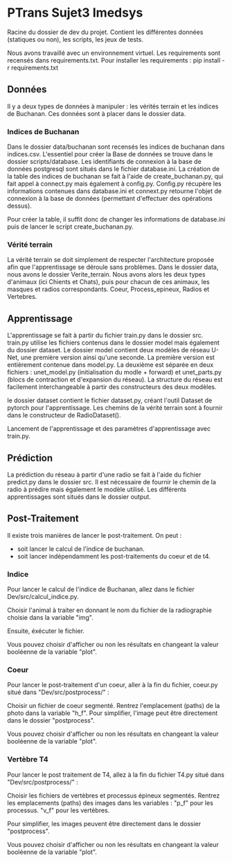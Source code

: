 # PTrans Sujet3 Imedsys


Racine du dossier de dev du projet.
Contient les différentes données (statiques ou non), les scripts, les jeux de tests.

Nous avons travaillé avec un environnement virtuel.
Les requirements sont recensés dans requirements.txt.
Pour installer les requirements :
pip install -r requirements.txt


## Données 

Il y a deux types de données à manipuler : les vérités terrain et les indices de Buchanan.
Ces données sont à placer dans le dossier data.

### Indices de Buchanan

Dans le dossier data/buchanan sont recensés les indices de buchanan dans indices.csv.
L'essentiel pour créer la Base de données se trouve dans le dossier scripts/database.
Les identifiants de connexion à la base de données postgresql sont situés dans le fichier database.ini.
La création de la table des indices de buchanan se fait à l'aide de create_buchanan.py, qui fait
appel à connect.py mais également à config.py.
Config.py récupère les informations contenues dans database.ini et connext.py retourne l'objet de connexion
à la base de données (permettant d'effectuer des opérations dessus).

Pour créer la table, il suffit donc de changer les informations de database.ini puis de lancer le script create_buchanan.py.

### Vérité terrain

La vérité terrain se doit simplement de respecter l'architecture proposée afin que l'apprentissage 
se déroule sans problèmes.
Dans le dossier data, nous avons le dossier Verite_terrain.
Nous avons alors les deux types d'animaux (ici Chients et Chats), puis pour chacun de ces animaux, les masques et 
radios correspondants. Coeur, Process_epineux, Radios et Vertebres. 



## Apprentissage

L'apprentissage se fait à partir du fichier train.py dans le dossier src. 
train.py utilise les fichiers contenus dans le dossier model mais également du dossier dataset. 
Le dossier model contient deux modèles de réseau U-Net, une première version ainsi qu'une seconde.
La première version est entièrement contenue dans model.py.
La deuxième est séparée en deux fichiers : unet_model.py (initialisation du modle + forward) et unet_parts.py (blocs de contraction et d'expansion du réseau).
La structure du réseau est facilement interchangeable à partir des constructeurs des deux modèles.  

le dossier dataset contient le fichier dataset.py, créant l'outil Dataset de pytorch pour l'apprentissage.
Les chemins de la vérité terrain sont à fournir dans le constructeur de RadioDataset().

Lancement de l'apprentissage et des paramètres d'apprentissage avec train.py. 

## Prédiction

La prédiction du réseau à partir d'une radio se fait à l'aide du fichier predict.py dans le dossier src.
Il est nécessaire de fournir le chemin de la radio à prédire mais également le modèle utilisé.
Les différents apprentissages sont situés dans le dossier output.

## Post-Traitement

Il existe trois manières de lancer le post-traitement. On peut :
- soit lancer le calcul de l'indice de buchanan.
- soit lancer indépendamment les post-traitements du coeur et de t4.

### Indice

Pour lancer le calcul de l'indice de Buchanan, allez dans le fichier Dev/src/calcul_indice.py. 

Choisir l'animal à traiter en donnant le nom du fichier de la radiographie choisie dans la variable "img". 

Ensuite, éxécuter le fichier. 

Vous pouvez choisir d'afficher ou non les résultats en changeant la valeur booléenne de la variable "plot".

### Coeur

Pour lancer le post-traitement d'un coeur, aller à la fin du fichier, coeur.py situé dans "Dev/src/postprocess/" :

Choisir un fichier de coeur segmenté. Rentrez l'emplacement (paths) de la photo dans la variable "h_f".
Pour simplifier, l'image peut être directement dans le dossier "postprocess".

Vous pouvez choisir d'afficher ou non les résultats en changeant la valeur booléenne de la variable "plot".

### Vertèbre T4

Pour lancer le post traitement de T4, allez à la fin du fichier T4.py situé dans "Dev/src/postprocess/" :

Choisir les fichiers de vertèbres et processus épineux segmentés. Rentrez les emplacements (paths) des images dans les variables :
"p_f" pour les processus.
"v_f" pour les vertèbres. 

Pour simplifier, les images peuvent être directement dans le dossier "postprocess".


Vous pouvez choisir d'afficher ou non les résultats en changeant la valeur booléenne de la variable "plot".



